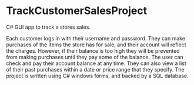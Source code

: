 # TrackCustomerSalesProject
C# GUI app to track a stores sales.


Each customer logs in with their username and password. They can make purchases of the items the store has for sale, and their account will reflect the charges. However, if their balance is too high they will be prevented from making purchases until they pay some of the balance. The user can check and pay their account balance at any time. They can also view a list of their past purchases within a date or price range that they specify. The project is written using C# windows forms, and backed by a SQL database.
